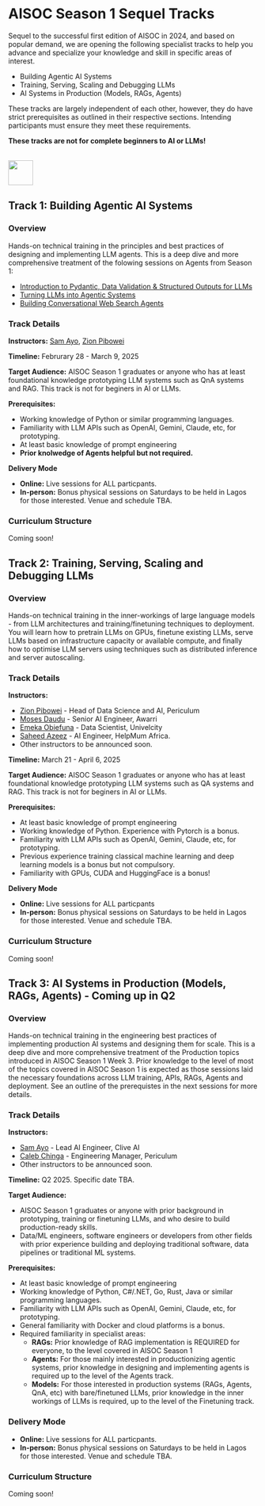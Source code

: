 # AISOC Season 1 Sequel Tracks
Sequel to the successful first edition of AISOC in 2024, and based on popular demand, we are opening the following specialist tracks to help you advance and specialize your knowledge and skill in specific areas of interest.
- Building Agentic AI Systems
- Training, Serving, Scaling and Debugging LLMs
- AI Systems in Production (Models, RAGs, Agents)

These tracks are largely independent of each other, however, they do have strict prerequisites as outlined in their respective sections. Intending participants must ensure they meet these requirements.

**These tracks are not for complete beginners to AI or LLMs!**

<p align="left">
  <br>
  <a href="https://forms.gle/sJWEWmET9Vh69hj66" target="_blank" rel="noopener noreferrer"><img src="https://github.com/zion-king/ai-summer-of-code/blob/main/assets/aisoc-signup.png?raw=true" height="50"/></a>
</p>

## Track 1: Building Agentic AI Systems
### Overview
Hands-on technical training in the principles and best practices of designing and implementing LLM agents. This is a deep dive and more comprehensive treatment of the folowing sessions on Agents from Season 1:
- [Introduction to Pydantic, Data Validation & Structured Outputs for LLMs](https://github.com/ai-summer-of-code/aisoc-season-1/tree/main/src/week_1/day_3_pydantic)
- [Turning LLMs into Agentic Systems](https://github.com/ai-summer-of-code/aisoc-season-1/tree/main/src/week_2/day_1_agents)
- [Building Conversational Web Search Agents](https://github.com/ai-summer-of-code/aisoc-season-1/tree/main/src/week_2/day_3_web_search/src/agent)

### Track Details
**Instructors:** [Sam Ayo](https://www.linkedin.com/in/sam-ayo), [Zion Pibowei](https://linkedin.com/in/zion-pibowei)

**Timeline:** Februrary 28 - March 9, 2025

**Target Audience:** AISOC Season 1 graduates or anyone who has at least foundational knowledge prototyping LLM systems such as QnA systems and RAG. This track is not for beginers in AI or LLMs.

**Prerequisites:**
- Working knowledge of Python or similar programming languages.
- Familiarity with LLM APIs such as OpenAI, Gemini, Claude, etc, for prototyping.
- At least basic knowledge of prompt engineering
- **Prior knolwedge of Agents helpful but not required.**

**Delivery Mode**
- **Online:** Live sessions for ALL particpants.
- **In-person:** Bonus physical sessions on Saturdays to be held in Lagos for those interested. Venue and schedule TBA.

### Curriculum Structure
Coming soon!

## Track 2: Training, Serving, Scaling and Debugging LLMs
### Overview
Hands-on technical training in the inner-workings of large language models - from LLM architectures and training/finetuning techniques to deployment. You will learn how to pretrain LLMs on GPUs, finetune existing LLMs, serve LLMs based on infrastructure capacity or available compute, and finally how to optimise LLM servers using techniques such as distributed inference and server autoscaling.

### Track Details
**Instructors:** 
- [Zion Pibowei](https://linkedin.com/in/zion-pibowei) - Head of Data Science and AI, Periculum
- [Moses Daudu](https://www.linkedin.com/in/moses-daudu) - Senior AI Engineer, Awarri
- [Emeka Obiefuna](https://www.linkedin.com/in/donmonc) - Data Scientist, Univelcity
- [Saheed Azeez](https://www.linkedin.com/in/azeez-saheed) - AI Engineer, HelpMum Africa.
- Other instructors to be announced soon.

**Timeline:** March 21 - April 6, 2025

**Target Audience:** AISOC Season 1 graduates or anyone who has at least foundational knowledge prototyping LLM systems such as QA systems and RAG. This track is not for beginers in AI or LLMs.

**Prerequisites:**
- At least basic knowledge of prompt engineering
- Working knowledge of Python. Experience with Pytorch is a bonus.
- Familiarity with LLM APIs such as OpenAI, Gemini, Claude, etc, for prototyping.
- Previous experience training classical machine learning and deep learning models is a bonus but not compulsory.
- Familiarity with GPUs, CUDA and HuggingFace is a bonus!

**Delivery Mode**
- **Online:** Live sessions for ALL particpants
- **In-person:** Bonus physical sessions on Saturdays to be held in Lagos for those interested. Venue and schedule TBA.

### Curriculum Structure
Coming soon!

## Track 3: AI Systems in Production (Models, RAGs, Agents) - Coming up in Q2
### Overview
Hands-on technical training in the engineering best practices of implementing production AI systems and designing them for scale. This is a deep dive and more comprehensive treatment of the Production topics introduced in AISOC Season 1 Week 3. Prior knowledge to the level of most of the topics covered in AISOC Season 1 is expected as those sessions laid the necessary foundations across LLM training, APIs, RAGs, Agents and deployment. See an outline of the prerequistes in the next sessions for more details.

### Track Details
**Instructors:** 
- [Sam Ayo](https://www.linkedin.com/in/sam-ayo) - Lead AI Engineer, Clive AI
- [Caleb Chinga](https://www.linkedin.com/in/calebchinga) - Engineering Manager, Periculum
- Other instructors to be announced soon.

**Timeline:** Q2 2025. Specific date TBA.

**Target Audience:** 
- AISOC Season 1 graduates or anyone with prior background in prototyping, training or finetuning LLMs, and who desire to build production-ready skills.
- Data/ML engineers, software engineers or developers from other fields with prior experience building and deploying traditional software, data pipelines or traditional ML systems.

**Prerequisites:**
- At least basic knowledge of prompt engineering
- Working knowledge of Python, C#/.NET, Go, Rust, Java or similar programming languages.
- Familiarity with LLM APIs such as OpenAI, Gemini, Claude, etc, for prototyping.
- General familiarity with Docker and cloud platforms is a bonus.
- Required familiarity in specialist areas:
  - **RAGs:** Prior knowledge of RAG implementation is REQUIRED for everyone, to the level covered in AISOC Season 1
  - **Agents:** For those mainly interested in productionizing agentic systems, prior knowledge in designing and implementing agents is required up to the level of the Agents track.
  - **Models:** For those interested in production systems (RAGs, Agents, QnA, etc) with bare/finetuned LLMs, prior knowledge in the inner workings of LLMs is required, up to the level of the Finetuning track.

### Delivery Mode
- **Online:** Live sessions for ALL particpants.
- **In-person:** Bonus physical sessions on Saturdays to be held in Lagos for those interested. Venue and schedule TBA.

### Curriculum Structure
Coming soon!

